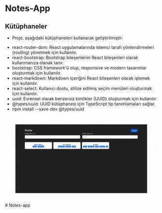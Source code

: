 # Notes-App


## Kütüphaneler

* Proje, aşağıdaki kütüphaneleri kullanarak geliştirilmiştir:

- react-router-dom: React uygulamalarında istemci tarafı yönlendirmeleri (routing) yönetmek için kullanılır.
- react-bootstrap: Bootstrap bileşenlerini React bileşenleri olarak kullanmanıza olanak tanır.
- bootstrap: CSS framework'ü olup, responsive ve modern tasarımlar oluşturmak için kullanılır.
- react-markdown: Markdown içeriğini React bileşenleri olarak işlemek için kullanılır.
- react-select: Kullanıcı dostu, stilize edilmiş seçim menüleri oluşturmak için kullanılır.
- uuid: Evrensel olarak benzersiz kimlikler (UUID) oluşturmak için kullanılır.
- @types/uuid: UUID kütüphanesi için TypeScript tip tanımlamaları sağlar.
- npm install --save-dev @types/uuid

 <img src='notes.gif' /># Notes-app
